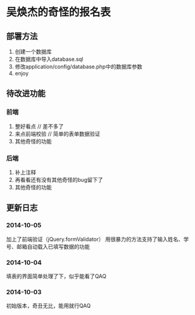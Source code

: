 # 吴焕杰的奇怪的报名表
## 部署方法
1. 创建一个数据库
2. 在数据库中导入database.sql
3. 修改application/config/database.php中的数据库参数
4. enjoy

## 待改进功能
### 前端
1. 整好看点 // 差不多了
2. 来点前端校验 // 简单的表单数据验证
3. 其他奇怪的功能

### 后端
1. 补上注释
2. 再看看还有没有其他奇怪的bug留下了
3. 其他奇怪的功能

## 更新日志

### 2014-10-05
加上了前端验证（jQuery.formValidator）
用很暴力的方法支持了输入姓名、学号、邮箱自动载入已填写数据的功能

### 2014-10-04
填表的界面简单处理了下，似乎能看了QAQ

### 2014-10-03
初始版本，奇丑无比，能用就行QAQ